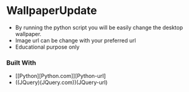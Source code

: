 # WallpaperUpdate
* By running the python script you will be easily change the desktop wallpaper.
* Image url can be change with your preferred url
* Educational purpose only

### Built With
* [[Python][Python.com]][Python-url]
* ((JQuery)(JQuery.com))(JQuery-url)
